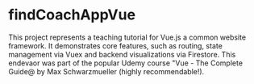 # findCoachAppVue

This project represents a teaching tutorial for Vue.js a common website framework. It demonstrates core features, such as routing, state management via Vuex and backend visualizations via Firestore. This endevaor was part of the popular Udemy course "Vue - The Complete Guide@ by Max Schwarzmueller (highly recommendable!). 

